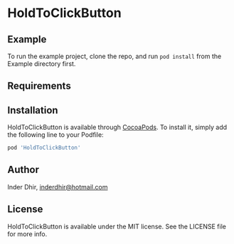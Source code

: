 # HoldToClickButton


## Example

To run the example project, clone the repo, and run `pod install` from the Example directory first.

## Requirements

## Installation

HoldToClickButton is available through [CocoaPods](https://cocoapods.org). To install
it, simply add the following line to your Podfile:

```ruby
pod 'HoldToClickButton'
```

## Author

Inder Dhir, inderdhir@hotmail.com

## License

HoldToClickButton is available under the MIT license. See the LICENSE file for more info.
